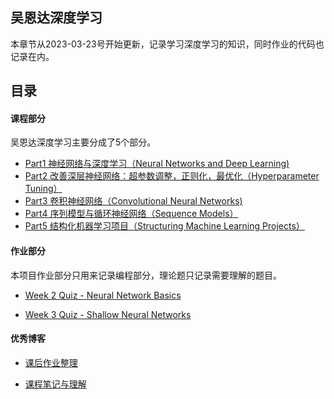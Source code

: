 ## 吴恩达深度学习

本章节从2023-03-23号开始更新，记录学习深度学习的知识，同时作业的代码也记录在内。

## 目录

#### 课程部分

吴恩达深度学习主要分成了5个部分。

* [Part1 神经网络与深度学习（Neural Networks and Deep Learning)](https://github.com/TiredAce/MyNotion/blob/master/DeepLearing/%E5%90%B4%E6%81%A9%E8%BE%BE%E6%B7%B1%E5%BA%A6%E5%AD%A6%E4%B9%A0/%E5%90%B4%E6%81%A9%E8%BE%BE%E6%B7%B1%E5%BA%A6%E5%AD%A6%E4%B9%A0/Part1%20%E7%A5%9E%E7%BB%8F%E7%BD%91%E7%BB%9C%E5%92%8C%E6%B7%B1%E5%BA%A6%E5%AD%A6%E4%B9%A0.md)
* [Part2 改善深层神经网络：超参数调整，正则化，最优化（Hyperparameter Tuning）]()
* [Part3 卷积神经网络（Convolutional Neural Networks)]()
* [Part4 序列模型与循环神经网络（Sequence Models）]()
* [Part5 结构化机器学习项目（Structuring Machine Learning Projects）]()

#### 作业部分

本项目作业部分只用来记录编程部分，理论题只记录需要理解的题目。

* [Week 2 Quiz - Neural Network Basics](https://github.com/TiredAce/MyNotion/tree/master/DeepLearing/%E5%90%B4%E6%81%A9%E8%BE%BE%E6%B7%B1%E5%BA%A6%E5%AD%A6%E4%B9%A0/%E5%90%B4%E6%81%A9%E8%BE%BE%E6%B7%B1%E5%BA%A6%E5%AD%A6%E4%B9%A0/homework/01.%E6%9C%BA%E5%99%A8%E5%AD%A6%E4%B9%A0%E5%92%8C%E7%A5%9E%E7%BB%8F%E7%BD%91%E7%BB%9C/2.%E7%AC%AC%E4%BA%8C%E5%91%A8%20%E7%A5%9E%E7%BB%8F%E7%BD%91%E7%BB%9C%E5%9F%BA%E7%A1%80)

* [Week 3 Quiz - Shallow Neural Networks](https://github.com/TiredAce/MyNotion/tree/master/DeepLearing/%E5%90%B4%E6%81%A9%E8%BE%BE%E6%B7%B1%E5%BA%A6%E5%AD%A6%E4%B9%A0/%E5%90%B4%E6%81%A9%E8%BE%BE%E6%B7%B1%E5%BA%A6%E5%AD%A6%E4%B9%A0/homework/01.%E6%9C%BA%E5%99%A8%E5%AD%A6%E4%B9%A0%E5%92%8C%E7%A5%9E%E7%BB%8F%E7%BD%91%E7%BB%9C/3.%E7%AC%AC%E4%B8%89%E5%91%A8%20%E6%B5%85%E5%B1%82%E7%A5%9E%E7%BB%8F%E7%BD%91%E7%BB%9C)

#### 优秀博客

* [课后作业整理](https://hekuan.blog.csdn.net/article/details/79827273)

* [课程笔记与理解](https://blog.csdn.net/weixin_50295745/article/details/122769013?ops_request_misc=%257B%2522request%255Fid%2522%253A%2522166243697216781432956370%2522%252C%2522scm%2522%253A%252220140713.130102334.pc%255Fblog.%2522%257D&request_id=166243697216781432956370&biz_id=0&utm_medium=distribute.pc_search_result.none-task-blog-2~blog~first_rank_ecpm_v1~rank_v31_ecpm-7-122769013-null-null.nonecase&utm_term=%E6%B7%B1%E5%BA%A6&spm=1018.2226.3001.4450)
